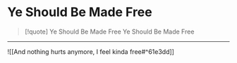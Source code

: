 # Ye Should Be Made Free

> [!quote] Ye Should Be Made Free
> Ye Should Be Made Free

---

![[And nothing hurts anymore, I feel kinda free#^61e3dd]]
